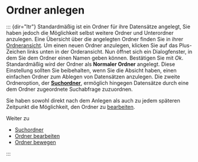 Ordner anlegen
==============
::: {dir="ltr"}
Standardmäßig ist ein Ordner für ihre Datensätze angelegt, Sie haben jedoch die Möglichkeit selbst weitere Ordner und Unterordner anzulegen. Eine Übersicht über die angelegten Ordner finden Sie in ihrer [Ordneransicht](../home/introduction/user-surface/folder-view.html).
Um einen neuen Ordner anzulegen, klicken Sie auf das Plus-Zeichen links unten in der Orderansicht. Nun öffnet sich ein Dialogfenster, in dem Sie dem Ordner einen Namen geben können. Bestätigen Sie mit *Ok*.
Standardmäßig wird der Ordner als **Normaler Ordner** angelegt. Diese Einstellung sollten Sie beibehalten, wenn Sie die Absicht haben, einen einfachen Ordner zum Ablegen von Datensätzen anzulegen. Die zweite Ordneroption, der [**Suchordner**](search-folders.html), ermöglich hingegen Datensätze durch eine dem Ordner zugeordnete Suchabfrage zuzuordnen.

Sie haben sowohl direkt nach dem Anlegen als auch zu jedem späteren Zeitpunkt die Möglichkeit, den Ordner zu [bearbeiten](change-folder-settings.html).

Weiter zu 
-   [Suchordner](search-folders.html)
-   [Ordner bearbeiten](change-folder-settings.html)
-   [Ordner bewegen](move-folders.html)

:::
